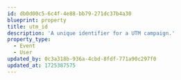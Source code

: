 ```yaml
---
id: db0d00c5-6c4f-4e88-bb79-271dc37b4a30
blueprint: property
title: utm_id
description: 'A unique identifier for a UTM campaign.'
property_type:
  - Event
  - User
updated_by: 0c3a318b-936a-4cbd-8fdf-771a90c297f0
updated_at: 1725387575
---
```

